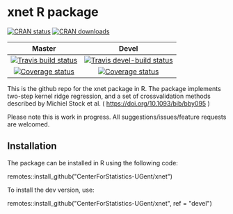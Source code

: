 # xnet R package

[![CRAN status](https://www.r-pkg.org/badges/version-last-release/xnet)](https://cran.r-project.org/package=xnet) 
[![CRAN downloads](https://cranlogs.r-pkg.org/badges/grand-total/xnet)](https://cran.r-project.org/package=xnet)

| Master | Devel |
| :----: | :---: |
| [![Travis build status](https://travis-ci.com/CenterForStatistics-UGent/xnet.svg?branch=master)](https://travis-ci.com/CenterForStatistics-UGent/xnet) | [![Travis devel-build status](https://travis-ci.com/CenterForStatistics-UGent/xnet.svg?branch=devel)](https://travis-ci.com/CenterForStatistics-UGent/xnet) |
| [![Coverage status](https://codecov.io/gh/CenterForStatistics-UGent/xnet/branch/master/graph/badge.svg)](https://codecov.io/github/CenterForStatistics-UGent/xnet?branch=master) | [![Coverage status](https://codecov.io/gh/CenterForStatistics-UGent/xnet/branch/devel/graph/badge.svg)](https://codecov.io/github/CenterForStatistics-UGent/xnet/branch/devel) |



This is the github repo for the xnet package in R. The package implements
two-step kernel ridge regression, and a set of crossvalidation methods 
described by Michiel Stock et al. (  https://doi.org/10.1093/bib/bby095 )

Please note this is work in progress. All suggestions/issues/feature requests are welcomed.

## Installation

The package can be installed in R using the following code:

remotes::install_github("CenterForStatistics-UGent/xnet")

To install the dev version, use:

remotes::install_github("CenterForStatistics-UGent/xnet", ref = "devel")
